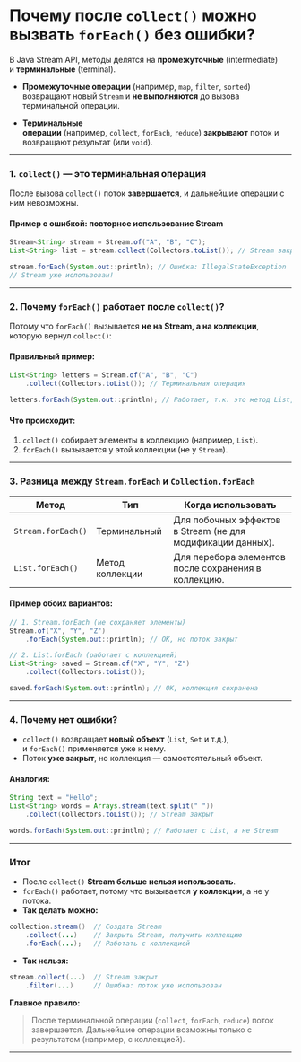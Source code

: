 # **Почему после `collect()` можно вызвать `forEach()` без ошибки?**

В Java Stream API, методы делятся на **промежуточные** (intermediate) и **терминальные** (terminal).

- **Промежуточные операции** (например, `map`, `filter`, `sorted`) возвращают новый `Stream` и **не выполняются** до вызова терминальной операции.
    
- **Терминальные операции** (например, `collect`, `forEach`, `reduce`) **закрывают** поток и возвращают результат (или `void`).
    

---
### **1. `collect()` — это терминальная операция**

После вызова `collect()` поток **завершается**, и дальнейшие операции с ним невозможны.

#### **Пример с ошибкой: повторное использование Stream**
```java
Stream<String> stream = Stream.of("A", "B", "C");
List<String> list = stream.collect(Collectors.toList()); // Stream закрыт

stream.forEach(System.out::println); // Ошибка: IllegalStateException
// Stream уже использован!
```

---
### **2. Почему `forEach()` работает после `collect()`?**

Потому что `forEach()` вызывается **не на Stream, а на коллекции**, которую вернул `collect()`:

#### **Правильный пример:**
```java
List<String> letters = Stream.of("A", "B", "C")
    .collect(Collectors.toList()); // Терминальная операция

letters.forEach(System.out::println); // Работает, т.к. это метод List, а не Stream
```

#### **Что происходит:**
1. `collect()` собирает элементы в коллекцию (например, `List`).    
2. `forEach()` вызывается у этой коллекции (не у `Stream`).    

---
### **3. Разница между `Stream.forEach` и `Collection.forEach`**

|Метод|Тип|Когда использовать|
|---|---|---|
|`Stream.forEach()`|Терминальный|Для побочных эффектов в Stream (не для модификации данных).|
|`List.forEach()`|Метод коллекции|Для перебора элементов после сохранения в коллекцию.|
#### **Пример обоих вариантов:**
```java
// 1. Stream.forEach (не сохраняет элементы)
Stream.of("X", "Y", "Z")
    .forEach(System.out::println); // OK, но поток закрыт

// 2. List.forEach (работает с коллекцией)
List<String> saved = Stream.of("X", "Y", "Z")
    .collect(Collectors.toList());

saved.forEach(System.out::println); // OK, коллекция сохранена
```

---
### **4. Почему нет ошибки?**

- `collect()` возвращает **новый объект** (`List`, `Set` и т.д.), и `forEach()` применяется уже к нему.    
- Поток **уже закрыт**, но коллекция — самостоятельный объект.    

#### **Аналогия:**
```java
String text = "Hello";
List<String> words = Arrays.stream(text.split(" "))
    .collect(Collectors.toList()); // Stream закрыт

words.forEach(System.out::println); // Работает с List, а не Stream
```

---
### **Итог**
- После `collect()` **Stream больше нельзя использовать**.    
- `forEach()` работает, потому что вызывается **у коллекции**, а не у потока.    
- **Так делать можно:**
```java
collection.stream()  // Создать Stream
    .collect(...)    // Закрыть Stream, получить коллекцию
    .forEach(...);   // Работать с коллекцией
```
    
- **Так нельзя:**
```java
stream.collect(...)  // Stream закрыт
    .filter(...)     // Ошибка: поток уже использован
```
  

**Главное правило:**

> После терминальной операции (`collect`, `forEach`, `reduce`) поток завершается. Дальнейшие операции возможны только с результатом (например, с коллекцией).

---
